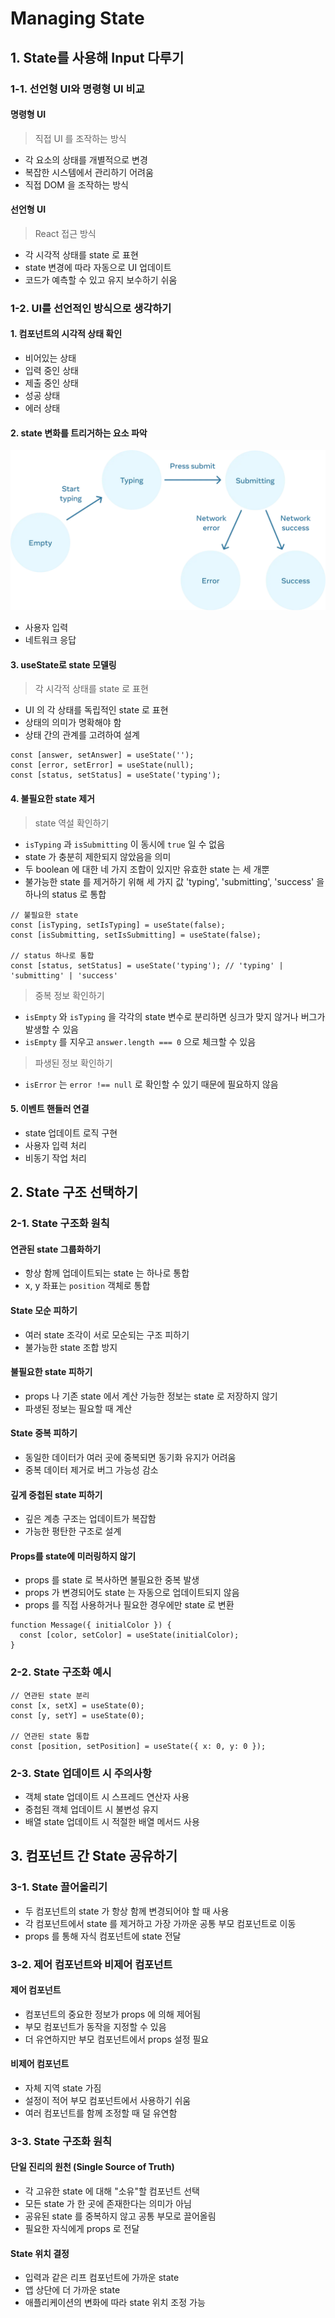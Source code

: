 # Managing State

## 1. State를 사용해 Input 다루기

### 1-1. 선언형 UI와 명령형 UI 비교

#### 명령형 UI

> 직접 UI 를 조작하는 방식

- 각 요소의 상태를 개별적으로 변경
- 복잡한 시스템에서 관리하기 어려움
- 직접 DOM 을 조작하는 방식

#### 선언형 UI

> React 접근 방식

- 각 시각적 상태를 state 로 표현
- state 변경에 따라 자동으로 UI 업데이트
- 코드가 예측할 수 있고 유지 보수하기 쉬움

### 1-2. UI를 선언적인 방식으로 생각하기

#### 1. 컴포넌트의 시각적 상태 확인

- 비어있는 상태
- 입력 중인 상태
- 제출 중인 상태
- 성공 상태
- 에러 상태

#### 2. state 변화를 트리거하는 요소 파악

![responding_to_input_flow](./images/responding_to_input_flow.webp)

- 사용자 입력
- 네트워크 응답

#### 3. useState로 state 모델링

> 각 시각적 상태를 state 로 표현

- UI 의 각 상태를 독립적인 state 로 표현
- 상태의 의미가 명확해야 함
- 상태 간의 관계를 고려하여 설계

```tsx
const [answer, setAnswer] = useState('');
const [error, setError] = useState(null);
const [status, setStatus] = useState('typing');
```

#### 4. 불필요한 state 제거

> state 역설 확인하기

- `isTyping` 과 `isSubmitting` 이 동시에 `true` 일 수 없음
- state 가 충분히 제한되지 않았음을 의미
- 두 boolean 에 대한 네 가지 조합이 있지만 유효한 state 는 세 개뿐
- 불가능한 state 를 제거하기 위해 세 가지 값 'typing', 'submitting', 'success' 을 하나의 status 로 통합

```tsx
// 불필요한 state
const [isTyping, setIsTyping] = useState(false);
const [isSubmitting, setIsSubmitting] = useState(false);

// status 하나로 통합
const [status, setStatus] = useState('typing'); // 'typing' | 'submitting' | 'success'
```

> 중복 정보 확인하기

- `isEmpty` 와 `isTyping` 을 각각의 state 변수로 분리하면 싱크가 맞지 않거나 버그가 발생할 수 있음
- `isEmpty` 를 지우고 `answer.length === 0` 으로 체크할 수 있음

> 파생된 정보 확인하기

- `isError` 는 `error !== null` 로 확인할 수 있기 때문에 필요하지 않음

#### 5. 이벤트 핸들러 연결

- state 업데이트 로직 구현
- 사용자 입력 처리
- 비동기 작업 처리

## 2. State 구조 선택하기

### 2-1. State 구조화 원칙

#### 연관된 state 그룹화하기

- 항상 함께 업데이트되는 state 는 하나로 통합
- x, y 좌표는 `position` 객체로 통합

#### State 모순 피하기

- 여러 state 조각이 서로 모순되는 구조 피하기
- 불가능한 state 조합 방지

#### 불필요한 state 피하기

- props 나 기존 state 에서 계산 가능한 정보는 state 로 저장하지 않기
- 파생된 정보는 필요할 때 계산

#### State 중복 피하기

- 동일한 데이터가 여러 곳에 중복되면 동기화 유지가 어려움
- 중복 데이터 제거로 버그 가능성 감소

#### 깊게 중첩된 state 피하기

- 깊은 계층 구조는 업데이트가 복잡함
- 가능한 평탄한 구조로 설계

#### Props를 state에 미러링하지 않기

- props 를 state 로 복사하면 불필요한 중복 발생
- props 가 변경되어도 state 는 자동으로 업데이트되지 않음
- props 를 직접 사용하거나 필요한 경우에만 state 로 변환

```tsx
function Message({ initialColor }) {
  const [color, setColor] = useState(initialColor);
}
```

### 2-2. State 구조화 예시

```tsx
// 연관된 state 분리
const [x, setX] = useState(0);
const [y, setY] = useState(0);

// 연관된 state 통합
const [position, setPosition] = useState({ x: 0, y: 0 });
```

### 2-3. State 업데이트 시 주의사항

- 객체 state 업데이트 시 스프레드 연산자 사용
- 중첩된 객체 업데이트 시 불변성 유지
- 배열 state 업데이트 시 적절한 배열 메서드 사용

## 3. 컴포넌트 간 State 공유하기

### 3-1. State 끌어올리기

- 두 컴포넌트의 state 가 항상 함께 변경되어야 할 때 사용
- 각 컴포넌트에서 state 를 제거하고 가장 가까운 공통 부모 컴포넌트로 이동
- props 를 통해 자식 컴포넌트에 state 전달

### 3-2. 제어 컴포넌트와 비제어 컴포넌트

#### 제어 컴포넌트

- 컴포넌트의 중요한 정보가 props 에 의해 제어됨
- 부모 컴포넌트가 동작을 지정할 수 있음
- 더 유연하지만 부모 컴포넌트에서 props 설정 필요

#### 비제어 컴포넌트

- 자체 지역 state 가짐
- 설정이 적어 부모 컴포넌트에서 사용하기 쉬움
- 여러 컴포넌트를 함께 조정할 때 덜 유연함

### 3-3. State 구조화 원칙

#### 단일 진리의 원천 (Single Source of Truth)

- 각 고유한 state 에 대해 "소유"할 컴포넌트 선택
- 모든 state 가 한 곳에 존재한다는 의미가 아님
- 공유된 state 를 중복하지 않고 공통 부모로 끌어올림
- 필요한 자식에게 props 로 전달

#### State 위치 결정

- 입력과 같은 리프 컴포넌트에 가까운 state
- 앱 상단에 더 가까운 state
- 애플리케이션의 변화에 따라 state 위치 조정 가능
